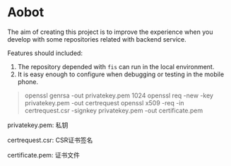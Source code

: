 # Aobot

The aim of creating this project is to improve the experience when you develop with some repositories related with backend service.

Features should included:

1. The repository depended with `fis` can run in the local environment.
2. It is easy enough to configure when debugging or testing in the mobile phone.


> openssl genrsa -out privatekey.pem 1024
> openssl req -new -key privatekey.pem -out certrequest
> openssl x509 -req -in certrequest.csr -signkey privatekey.pem -out certificate.pem

privatekey.pem: 私钥

certrequest.csr: CSR证书签名

certificate.pem: 证书文件

